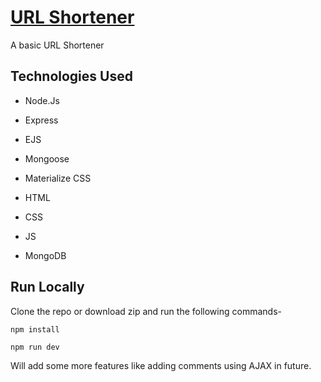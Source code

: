 # [URL Shortener]("https://usnr.herokuapp.com/")

A basic URL Shortener


## Technologies Used

* Node.Js

* Express

* EJS

* Mongoose

* Materialize CSS

* HTML

* CSS

* JS

* MongoDB



## Run Locally


Clone the repo or download zip and run the following commands-

`npm install`

`npm run dev`

Will add some more features like adding comments using AJAX in future.

